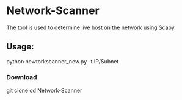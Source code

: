 # Network-Scanner

The tool is used to determine live host on the network using Scapy.

## Usage:

python newtorkscanner_new.py -t IP/Subnet

### Download

git clone 
cd Network-Scanner
